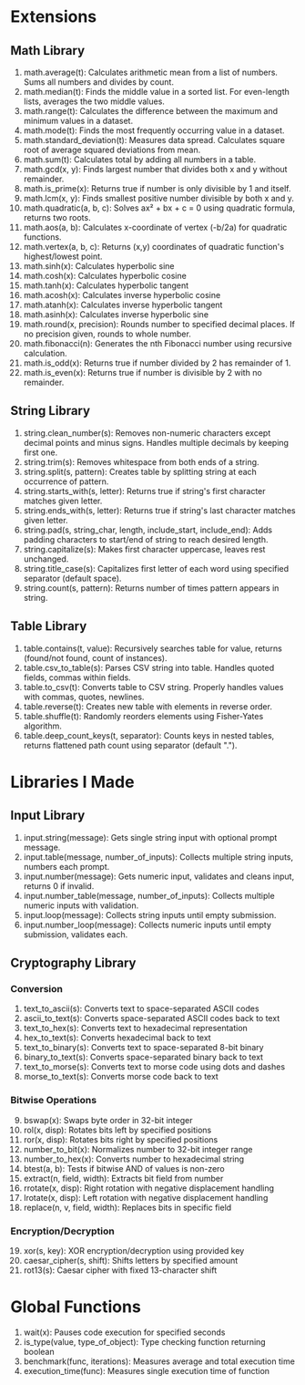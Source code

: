 # Extensions
## Math Library
1. math.average(t): Calculates arithmetic mean from a list of numbers. Sums all numbers and divides by count.
2. math.median(t): Finds the middle value in a sorted list. For even-length lists, averages the two middle values.
3. math.range(t): Calculates the difference between the maximum and minimum values in a dataset.
4. math.mode(t): Finds the most frequently occurring value in a dataset.
5. math.standard_deviation(t): Measures data spread. Calculates square root of average squared deviations from mean.
6. math.sum(t): Calculates total by adding all numbers in a table.
7. math.gcd(x, y): Finds largest number that divides both x and y without remainder.
8. math.is_prime(x): Returns true if number is only divisible by 1 and itself.
9. math.lcm(x, y): Finds smallest positive number divisible by both x and y.
10. math.quadratic(a, b, c): Solves ax² + bx + c = 0 using quadratic formula, returns two roots.
11. math.aos(a, b): Calculates x-coordinate of vertex (-b/2a) for quadratic functions.
12. math.vertex(a, b, c): Returns (x,y) coordinates of quadratic function's highest/lowest point.
13. math.sinh(x): Calculates hyperbolic sine
14. math.cosh(x): Calculates hyperbolic cosine
15. math.tanh(x): Calculates hyperbolic tangent
16. math.acosh(x): Calculates inverse hyperbolic cosine
17. math.atanh(x): Calculates inverse hyperbolic tangent
18. math.asinh(x): Calculates inverse hyperbolic sine
19. math.round(x, precision): Rounds number to specified decimal places. If no precision given, rounds to whole number.
20. math.fibonacci(n): Generates the nth Fibonacci number using recursive calculation.
21. math.is_odd(x): Returns true if number divided by 2 has remainder of 1.
22. math.is_even(x): Returns true if number is divisible by 2 with no remainder.

## String Library
1. string.clean_number(s): Removes non-numeric characters except decimal points and minus signs. Handles multiple decimals by keeping first one.
2. string.trim(s): Removes whitespace from both ends of a string.
3. string.split(s, pattern): Creates table by splitting string at each occurrence of pattern.
4. string.starts_with(s, letter): Returns true if string's first character matches given letter.
5. string.ends_with(s, letter): Returns true if string's last character matches given letter.
6. string.pad(s, string_char, length, include_start, include_end): Adds padding characters to start/end of string to reach desired length.
7. string.capitalize(s): Makes first character uppercase, leaves rest unchanged.
8. string.title_case(s): Capitalizes first letter of each word using specified separator (default space).
9. string.count(s, pattern): Returns number of times pattern appears in string.

## Table Library
1. table.contains(t, value): Recursively searches table for value, returns (found/not found, count of instances).
2. table.csv_to_table(s): Parses CSV string into table. Handles quoted fields, commas within fields.
3. table.to_csv(t): Converts table to CSV string. Properly handles values with commas, quotes, newlines.
4. table.reverse(t): Creates new table with elements in reverse order.
5. table.shuffle(t): Randomly reorders elements using Fisher-Yates algorithm.
6. table.deep_count_keys(t, separator): Counts keys in nested tables, returns flattened path count using separator (default ".").

# Libraries I Made
## Input Library
1. input.string(message): Gets single string input with optional prompt message.
2. input.table(message, number_of_inputs): Collects multiple string inputs, numbers each prompt.
3. input.number(message): Gets numeric input, validates and cleans input, returns 0 if invalid.
4. input.number_table(message, number_of_inputs): Collects multiple numeric inputs with validation.
5. input.loop(message): Collects string inputs until empty submission.
6. input.number_loop(message): Collects numeric inputs until empty submission, validates each.

## Cryptography Library
### Conversion
1. text_to_ascii(s): Converts text to space-separated ASCII codes
2. ascii_to_text(s): Converts space-separated ASCII codes back to text
3. text_to_hex(s): Converts text to hexadecimal representation
4. hex_to_text(s): Converts hexadecimal back to text
5. text_to_binary(s): Converts text to space-separated 8-bit binary
6. binary_to_text(s): Converts space-separated binary back to text
7. text_to_morse(s): Converts text to morse code using dots and dashes
8. morse_to_text(s): Converts morse code back to text

### Bitwise Operations
9. bswap(x): Swaps byte order in 32-bit integer
10. rol(x, disp): Rotates bits left by specified positions
11. ror(x, disp): Rotates bits right by specified positions
12. number_to_bit(x): Normalizes number to 32-bit integer range
13. number_to_hex(x): Converts number to hexadecimal string
14. btest(a, b): Tests if bitwise AND of values is non-zero
15. extract(n, field, width): Extracts bit field from number
16. rrotate(x, disp): Right rotation with negative displacement handling
17. lrotate(x, disp): Left rotation with negative displacement handling
18. replace(n, v, field, width): Replaces bits in specific field

### Encryption/Decryption
19. xor(s, key): XOR encryption/decryption using provided key
20. caesar_cipher(s, shift): Shifts letters by specified amount
21. rot13(s): Caesar cipher with fixed 13-character shift

# Global Functions
1. wait(x): Pauses code execution for specified seconds
2. is_type(value, type_of_object): Type checking function returning boolean
3. benchmark(func, iterations): Measures average and total execution time
4. execution_time(func): Measures single execution time of function